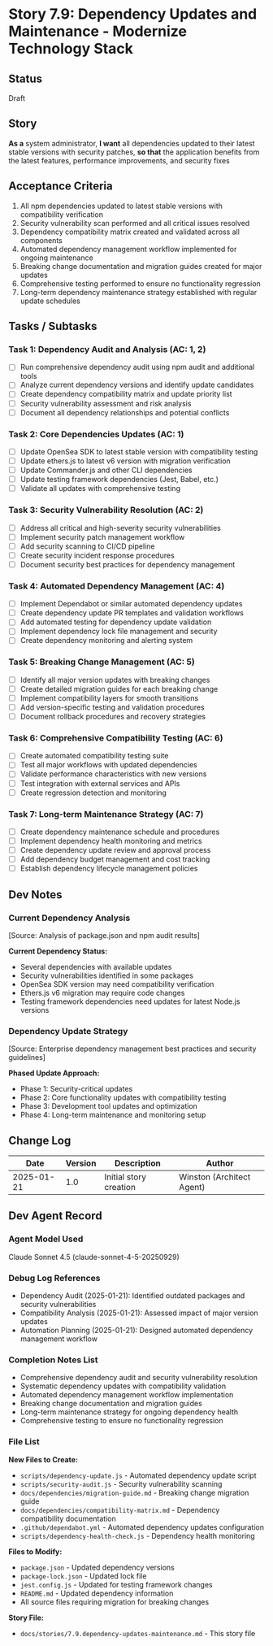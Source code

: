 # Story 7.9: Dependency Updates and Maintenance - Modernize Technology Stack

## Status
Draft

## Story
**As a** system administrator,
**I want** all dependencies updated to their latest stable versions with security patches,
**so that** the application benefits from the latest features, performance improvements, and security fixes

## Acceptance Criteria
1. All npm dependencies updated to latest stable versions with compatibility verification
2. Security vulnerability scan performed and all critical issues resolved
3. Dependency compatibility matrix created and validated across all components
4. Automated dependency management workflow implemented for ongoing maintenance
5. Breaking change documentation and migration guides created for major updates
6. Comprehensive testing performed to ensure no functionality regression
7. Long-term dependency maintenance strategy established with regular update schedules

## Tasks / Subtasks

### Task 1: Dependency Audit and Analysis (AC: 1, 2)
- [ ] Run comprehensive dependency audit using npm audit and additional tools
- [ ] Analyze current dependency versions and identify update candidates
- [ ] Create dependency compatibility matrix and update priority list
- [ ] Security vulnerability assessment and risk analysis
- [ ] Document all dependency relationships and potential conflicts

### Task 2: Core Dependencies Updates (AC: 1)
- [ ] Update OpenSea SDK to latest stable version with compatibility testing
- [ ] Update ethers.js to latest v6 version with migration verification
- [ ] Update Commander.js and other CLI dependencies
- [ ] Update testing framework dependencies (Jest, Babel, etc.)
- [ ] Validate all updates with comprehensive testing

### Task 3: Security Vulnerability Resolution (AC: 2)
- [ ] Address all critical and high-severity security vulnerabilities
- [ ] Implement security patch management workflow
- [ ] Add security scanning to CI/CD pipeline
- [ ] Create security incident response procedures
- [ ] Document security best practices for dependency management

### Task 4: Automated Dependency Management (AC: 4)
- [ ] Implement Dependabot or similar automated dependency updates
- [ ] Create dependency update PR templates and validation workflows
- [ ] Add automated testing for dependency update validation
- [ ] Implement dependency lock file management and security
- [ ] Create dependency monitoring and alerting system

### Task 5: Breaking Change Management (AC: 5)
- [ ] Identify all major version updates with breaking changes
- [ ] Create detailed migration guides for each breaking change
- [ ] Implement compatibility layers for smooth transitions
- [ ] Add version-specific testing and validation procedures
- [ ] Document rollback procedures and recovery strategies

### Task 6: Comprehensive Compatibility Testing (AC: 6)
- [ ] Create automated compatibility testing suite
- [ ] Test all major workflows with updated dependencies
- [ ] Validate performance characteristics with new versions
- [ ] Test integration with external services and APIs
- [ ] Create regression detection and monitoring

### Task 7: Long-term Maintenance Strategy (AC: 7)
- [ ] Create dependency maintenance schedule and procedures
- [ ] Implement dependency health monitoring and metrics
- [ ] Create dependency update review and approval process
- [ ] Add dependency budget management and cost tracking
- [ ] Establish dependency lifecycle management policies

## Dev Notes

### Current Dependency Analysis
[Source: Analysis of package.json and npm audit results]

**Current Dependency Status:**
- Several dependencies with available updates
- Security vulnerabilities identified in some packages
- OpenSea SDK version may need compatibility verification
- Ethers.js v6 migration may require code changes
- Testing framework dependencies need updates for latest Node.js versions

### Dependency Update Strategy
[Source: Enterprise dependency management best practices and security guidelines]

**Phased Update Approach:**
- Phase 1: Security-critical updates
- Phase 2: Core functionality updates with compatibility testing
- Phase 3: Development tool updates and optimization
- Phase 4: Long-term maintenance and monitoring setup

## Change Log

| Date | Version | Description | Author |
|------|---------|-------------|--------|
| 2025-01-21 | 1.0 | Initial story creation | Winston (Architect Agent) |

## Dev Agent Record

### Agent Model Used
Claude Sonnet 4.5 (claude-sonnet-4-5-20250929)

### Debug Log References
- Dependency Audit (2025-01-21): Identified outdated packages and security vulnerabilities
- Compatibility Analysis (2025-01-21): Assessed impact of major version updates
- Automation Planning (2025-01-21): Designed automated dependency management workflow

### Completion Notes List
- Comprehensive dependency audit and security vulnerability resolution
- Systematic dependency updates with compatibility validation
- Automated dependency management workflow implementation
- Breaking change documentation and migration guides
- Long-term maintenance strategy for ongoing dependency health
- Comprehensive testing to ensure no functionality regression

### File List
**New Files to Create:**
- `scripts/dependency-update.js` - Automated dependency update script
- `scripts/security-audit.js` - Security vulnerability scanning
- `docs/dependencies/migration-guide.md` - Breaking change migration guide
- `docs/dependencies/compatibility-matrix.md` - Dependency compatibility documentation
- `.github/dependabot.yml` - Automated dependency updates configuration
- `scripts/dependency-health-check.js` - Dependency health monitoring

**Files to Modify:**
- `package.json` - Updated dependency versions
- `package-lock.json` - Updated lock file
- `jest.config.js` - Updated for testing framework changes
- `README.md` - Updated dependency information
- All source files requiring migration for breaking changes

**Story File:**
- `docs/stories/7.9.dependency-updates-maintenance.md` - This story file